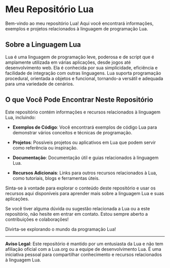 # Meu Repositório Lua

Bem-vindo ao meu repositório Lua! Aqui você encontrará informações, exemplos e projetos relacionados à linguagem de programação Lua.

## Sobre a Linguagem Lua

Lua é uma linguagem de programação leve, poderosa e de script que é amplamente utilizada em várias aplicações, desde jogos até desenvolvimento web. Ela é conhecida por sua simplicidade, eficiência e facilidade de integração com outras linguagens. Lua suporta programação procedural, orientada a objetos e funcional, tornando-a versátil e adequada para uma variedade de cenários.

## O que Você Pode Encontrar Neste Repositório

Este repositório contém informações e recursos relacionados à linguagem Lua, incluindo:

- **Exemplos de Código**: Você encontrará exemplos de código Lua para demonstrar vários conceitos e técnicas de programação.

- **Projetos**: Possíveis projetos ou aplicativos em Lua que podem servir como referência ou inspiração.

- **Documentação**: Documentação útil e guias relacionados à linguagem Lua.

- **Recursos Adicionais**: Links para outros recursos relacionados à Lua, como tutoriais, blogs e ferramentas úteis.

Sinta-se à vontade para explorar o conteúdo deste repositório e usar os recursos aqui disponíveis para aprender mais sobre a linguagem Lua e suas aplicações.

Se você tiver alguma dúvida ou sugestão relacionada a Lua ou a este repositório, não hesite em entrar em contato. Estou sempre aberto a contribuições e colaborações!

Divirta-se explorando o mundo da programação Lua!

---

**Aviso Legal**: Este repositório é mantido por um entusiasta da Lua e não tem afiliação oficial com a Lua.org ou a equipe de desenvolvimento Lua. É uma iniciativa pessoal para compartilhar conhecimento e recursos relacionados à linguagem Lua.
